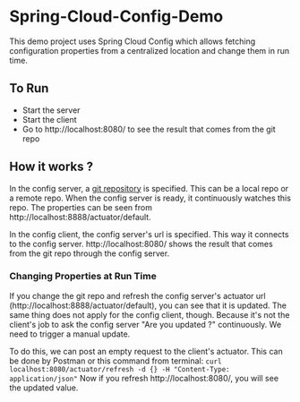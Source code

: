# Spring-Cloud-Config-Demo

This demo project uses Spring Cloud Config which allows fetching configuration properties from a centralized location
and change them in run time.

## To Run

- Start the server
- Start the client
- Go to http://localhost:8080/ to see the result that comes from the git repo

## How it works ?

In the config server, a <a href="https://github.com/ahmsay/Spring-Cloud-Config-Demo-Repo">git repository</a> is specified. This can be a local repo or a remote repo. When the config server
is ready, it continuously watches this repo. The properties can be seen from http://localhost:8888/actuator/default.

In the config client, the config server's url is specified. This way it connects to the config server.
http://localhost:8080/ shows the result that comes from the git repo through the config server.

### Changing Properties at Run Time
If you change the git repo and refresh the config server's actuator url (http://localhost:8888/actuator/default), you
can see that it is updated. The same thing does not apply for the config client, though. Because it's not the client's job to
ask the config server "Are you updated ?" continuously. We need to trigger a manual update.

To do this, we can post an empty request to the client's actuator. 
This can be done by Postman or this command from terminal: `curl localhost:8080/actuator/refresh -d {} -H "Content-Type: application/json"`
Now if you refresh http://localhost:8080/, you will see the updated value.